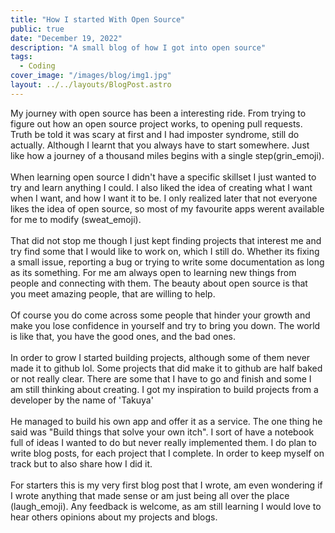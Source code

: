 ```yaml
---
title: "How I started With Open Source"
public: true
date: "December 19, 2022"
description: "A small blog of how I got into open source"
tags:
  - Coding
cover_image: "/images/blog/img1.jpg"
layout: ../../layouts/BlogPost.astro
---
```


My journey with open source has been a interesting ride. From trying to figure out
how an open source project works, to opening pull requests. Truth be told it was
scary at first and I had imposter syndrome, still do actually. Although I learnt
that you always have to start somewhere. Just like how a journey of a thousand miles
begins with a single step(grin_emoji).
<br />
\
When learning open source I didn't have a specific skillset I just wanted to try and
learn anything I could. I also liked the idea of creating what I want when I want, and
how I want it to be. I only realized later that not everyone likes the idea of open
source, so most of my favourite apps werent available for me to modify (sweat_emoji).
<br />
\
That did not stop me though I just kept finding projects that interest me and try find some that I would like to work on, which I still do. Whether its fixing a small issue,
reporting a bug or trying to write some documentation as long as its something. For me
am always open to learning new things from people and connecting with them. The beauty
about open source is that you meet amazing people, that are willing to help.
<br />
\
Of course you do come across some people that hinder your growth and make you lose
confidence in yourself and try to bring you down. The world is like that, you have
the good ones, and the bad ones.
<br />
\
In order to grow I started building projects, although some of them never made it to github lol. Some projects that did make it to github are half baked or not really clear.
There are some that I have to go and finish and some I am still thinking about creating.
I got my inspiration to build projects from a developer by the name of 'Takuya'
<br />
\
He managed to build his own app and offer it as a service. The one thing he said was
"Build things that solve your own itch". I sort of have a notebook full of ideas I
wanted to do but never really implemented them. I do plan to write blog posts, for each
project that I complete. In order to keep myself on track but to also share how I did it.
<br />
\
For starters this is my very first blog post that I wrote, am even wondering if I wrote
anything that made sense or am just being all over the place (laugh_emoji). Any feedback
is welcome, as am still learning I would love to hear others opinions about my projects and blogs.
